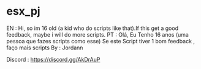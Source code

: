 # esx_pj
EN : Hi, so im 16 old (a kid who do scripts like that).If this get a good feedback, maybe i will do more scripts.
PT : Olá, Eu Tenho 16 anos (uma pessoa que fazes scripts como esse) Se este Script tiver 1 bom feedback , faço mais scripts
By : Jordann 

Discord : https://discord.gg/AkDrAuP
